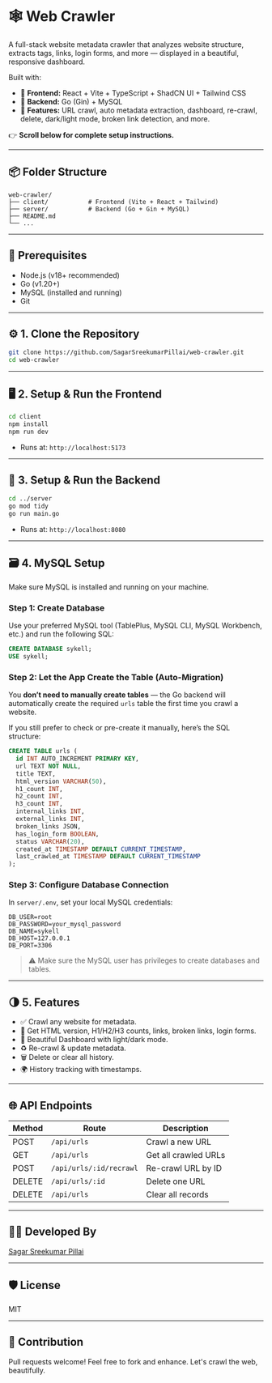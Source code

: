 # 🕸️ Web Crawler

A full-stack website metadata crawler that analyzes website structure, extracts tags, links, login forms, and more — displayed in a beautiful, responsive dashboard.

Built with:

* 🧠 **Frontend:** React + Vite + TypeScript + ShadCN UI + Tailwind CSS
* 🚀 **Backend:** Go (Gin) + MySQL
* 🎯 **Features:** URL crawl, auto metadata extraction, dashboard, re-crawl, delete, dark/light mode, broken link detection, and more.

👉 **Scroll below for complete setup instructions.**

---

## 📦 Folder Structure

```
web-crawler/
├── client/           # Frontend (Vite + React + Tailwind)
├── server/           # Backend (Go + Gin + MySQL)
├── README.md
└── ...
```

---

## 🧰 Prerequisites

* Node.js (v18+ recommended)
* Go (v1.20+)
* MySQL (installed and running)
* Git

---

## ⚙️ 1. Clone the Repository

```bash
git clone https://github.com/SagarSreekumarPillai/web-crawler.git
cd web-crawler
```

---

## 🖥️ 2. Setup & Run the Frontend

```bash
cd client
npm install
npm run dev
```

* Runs at: `http://localhost:5173`

---

## 🔧 3. Setup & Run the Backend

```bash
cd ../server
go mod tidy
go run main.go
```

* Runs at: `http://localhost:8080`

---

## 🗃️ 4. MySQL Setup

Make sure MySQL is installed and running on your machine.

### Step 1: Create Database

Use your preferred MySQL tool (TablePlus, MySQL CLI, MySQL Workbench, etc.) and run the following SQL:

```sql
CREATE DATABASE sykell;
USE sykell;
```

### Step 2: Let the App Create the Table (Auto-Migration)

You **don’t need to manually create tables** — the Go backend will automatically create the required `urls` table the first time you crawl a website.

If you still prefer to check or pre-create it manually, here’s the SQL structure:

```sql
CREATE TABLE urls (
  id INT AUTO_INCREMENT PRIMARY KEY,
  url TEXT NOT NULL,
  title TEXT,
  html_version VARCHAR(50),
  h1_count INT,
  h2_count INT,
  h3_count INT,
  internal_links INT,
  external_links INT,
  broken_links JSON,
  has_login_form BOOLEAN,
  status VARCHAR(20),
  created_at TIMESTAMP DEFAULT CURRENT_TIMESTAMP,
  last_crawled_at TIMESTAMP DEFAULT CURRENT_TIMESTAMP
);
```

### Step 3: Configure Database Connection

In `server/.env`, set your local MySQL credentials:

```
DB_USER=root
DB_PASSWORD=your_mysql_password
DB_NAME=sykell
DB_HOST=127.0.0.1
DB_PORT=3306
```

> ⚠️ Make sure the MySQL user has privileges to create databases and tables.

---

## 🌗 5. Features

* ✅ Crawl any website for metadata.
* 🔎 Get HTML version, H1/H2/H3 counts, links, broken links, login forms.
* 🧠 Beautiful Dashboard with light/dark mode.
* ♻️ Re-crawl & update metadata.
* 🗑️ Delete or clear all history.
* 🌍 History tracking with timestamps.

---

## 🌐 API Endpoints

| Method | Route                   | Description          |
| ------ | ----------------------- | -------------------- |
| POST   | `/api/urls`             | Crawl a new URL      |
| GET    | `/api/urls`             | Get all crawled URLs |
| POST   | `/api/urls/:id/recrawl` | Re-crawl URL by ID   |
| DELETE | `/api/urls/:id`         | Delete one URL       |
| DELETE | `/api/urls`             | Clear all records    |

---

## 👨‍💻 Developed By

[Sagar Sreekumar Pillai](https://github.com/SagarSreekumarPillai)

---

## 🛡️ License

MIT

---

## 🙌 Contribution

Pull requests welcome! Feel free to fork and enhance. Let's crawl the web, beautifully.
